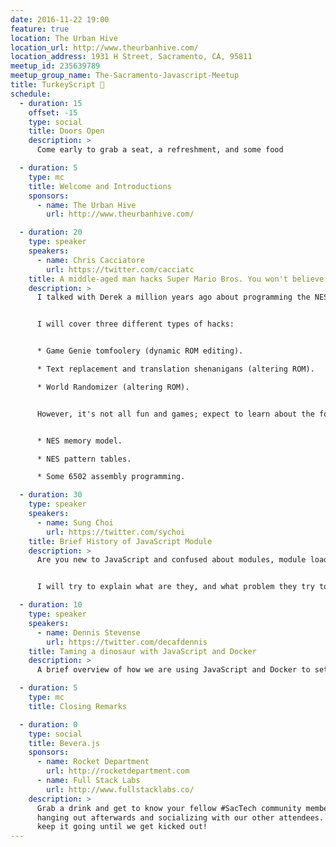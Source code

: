 ```yaml
---
date: 2016-11-22 19:00
feature: true
location: The Urban Hive
location_url: http://www.theurbanhive.com/
location_address: 1931 H Street, Sacramento, CA, 95811
meetup_id: 235639789
meetup_group_name: The-Sacramento-Javascript-Meetup
title: TurkeyScript 🦃
schedule:
  - duration: 15
    offset: -15
    type: social
    title: Doors Open
    description: >
      Come early to grab a seat, a refreshment, and some food

  - duration: 5
    type: mc
    title: Welcome and Introductions
    sponsors:
      - name: The Urban Hive
        url: http://www.theurbanhive.com/

  - duration: 20
    type: speaker
    speakers:
      - name: Chris Cacciatore
        url: https://twitter.com/cacciatc
    title: A middle-aged man hacks Super Mario Bros. You won't believe what happens next.
    description: >
      I talked with Derek a million years ago about programming the NES and he said that that could be a fun talk. I still would like to try that someday, but in the interim I propose something a little more fun--hacking SMB1 for the NES!


      I will cover three different types of hacks:


      * Game Genie tomfoolery (dynamic ROM editing).

      * Text replacement and translation shenanigans (altering ROM).

      * World Randomizer (altering ROM).


      However, it's not all fun and games; expect to learn about the following topics:


      * NES memory model.

      * NES pattern tables.

      * Some 6502 assembly programming.

  - duration: 30
    type: speaker
    speakers:
      - name: Sung Choi
        url: https://twitter.com/sychoi
    title: Brief History of JavaScript Module
    description: >
      Are you new to JavaScript and confused about modules, module loaders and module bundlers? Or you have been writing JavaScript code for a while, but can’t get a grip of the jargons about module? You heard about the jargons like CommonJS, AMD, Browserify, SystemJS, Webpack, JSPM, etc., but don’t understand why we need them?


      I will try to explain what are they, and what problem they try to solve, and how they solve the problem.

  - duration: 10
    type: speaker
    speakers:
      - name: Dennis Stevense
        url: https://twitter.com/decafdennis
    title: Taming a dinosaur with JavaScript and Docker
    description: >
      A brief overview of how we are using JavaScript and Docker to set up functional and visual regression testing for our Drupal 6 codebase.

  - duration: 5
    type: mc
    title: Closing Remarks

  - duration: 0
    type: social
    title: Bevera.js
    sponsors:
      - name: Rocket Department
        url: http://rocketdepartment.com
      - name: Full Stack Labs
        url: http://www.fullstacklabs.co/
    description: >
      Grab a drink and get to know your fellow #SacTech community members by
      hanging out afterwards and socializing with our other attendees. We'll
      keep it going until we get kicked out!
---
```

